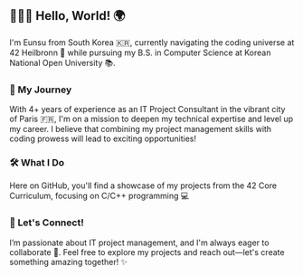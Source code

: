 ## 👩🏻‍💻 Hello, World! 🌍

I'm Eunsu from South Korea 🇰🇷, currently navigating the coding universe at 42 Heilbronn 🚀 while pursuing my B.S. in Computer Science at Korean National Open University 📚.

### 💼 My Journey
With 4+ years of experience as an IT Project Consultant in the vibrant city of Paris 🇫🇷, I'm on a mission to deepen my technical expertise and level up my career. I believe that combining my project management skills with coding prowess will lead to exciting opportunities!

### 🛠️ What I Do
Here on GitHub, you'll find a showcase of my projects from the 42 Core Curriculum, focusing on C/C++ programming 💻

### 🌟 Let's Connect!
I’m passionate about IT project management, and I'm always eager to collaborate 🤝. Feel free to explore my projects and reach out—let's create something amazing together! ✨
